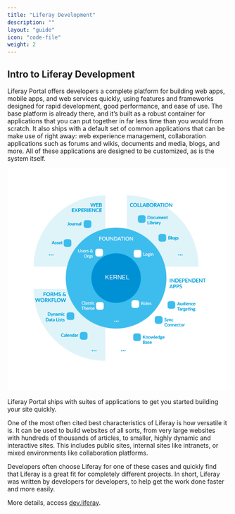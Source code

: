 ```yaml
---
title: "Liferay Development"
description: ""
layout: "guide"
icon: "code-file"
weight: 2
---
```


<article id="1">

## Intro to Liferay Development

Liferay Portal offers developers a complete platform for building web apps, mobile apps, and web services quickly, using features and frameworks designed for rapid development, good performance, and ease of use. The base platform is already there, and it’s built as a robust container for applications that you can put together in far less time than you would from scratch.
It also ships with a default set of common applications that can be make use of right away: web experience management, collaboration applications such as forums and wikis, documents and media, blogs, and more. All of these applications are designed to be customized, as is the system itself. 

<img src="/images/liferay-suites.png" />

Liferay Portal ships with suites of applications to get you started building your site quickly.
 
One of the most often cited best characteristics of Liferay is how versatile it is. It can be used to build websites of all sorts, from very large websites with hundreds of thousands of articles, to smaller, highly dynamic and interactive sites. This includes public sites, internal sites like intranets, or mixed environments like collaboration platforms.

Developers often choose Liferay for one of these cases and quickly find that Liferay is a great fit for completely different projects. In short, Liferay was written by developers for developers, to help get the work done faster and more easily.

 More details, access [dev.liferay](https://dev.liferay.com/develop/tutorials).

</article>



